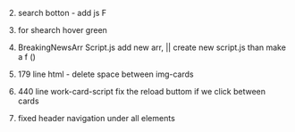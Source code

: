 
2. search botton  -  add js F
4. for shearch hover green 

6.  BreakingNewsArr Script.js add new arr,  || create new script.js than make a f ()

6. 179 line  html - delete space between img-cards

7. 440 line  work-card-script fix the reload buttom if we click between cards 

8. fixed header navigation under all elements
